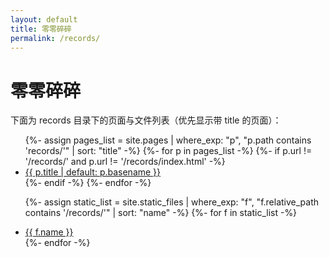 ```yaml
---
layout: default
title: 零零碎碎
permalink: /records/
---
```


# 零零碎碎

下面为 records 目录下的页面与文件列表（优先显示带 title 的页面）：

<ul>
  {%- assign pages_list = site.pages | where_exp: "p", "p.path contains 'records/'" | sort: "title" -%}
  {%- for p in pages_list -%}
    {%- if p.url != '/records/' and p.url != '/records/index.html' -%}
      <li><a href="{{ p.url | relative_url }}">{{ p.title | default: p.basename }}</a></li>
    {%- endif -%}
  {%- endfor -%}

  {%- assign static_list = site.static_files | where_exp: "f", "f.relative_path contains '/records/'" | sort: "name" -%}
  {%- for f in static_list -%}
    <li><a href="{{ f.relative_path | relative_url }}">{{ f.name }}</a></li>
  {%- endfor -%}
</ul>